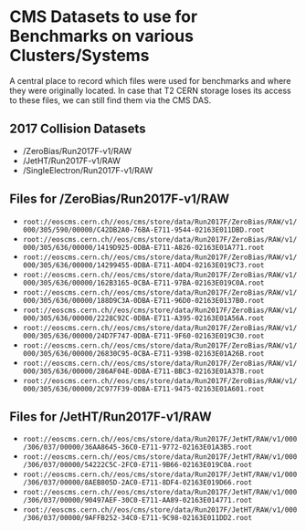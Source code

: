 # CMS Datasets to use for Benchmarks on various Clusters/Systems

A central place to record which files were used for benchmarks and where they were originally located. In case that T2 CERN storage loses its access to these files, we can still find them via the CMS DAS.

## 2017 Collision Datasets
- /ZeroBias/Run2017F-v1/RAW
- /JetHT/Run2017F-v1/RAW
- /SingleElectron/Run2017F-v1/RAW

## Files for /ZeroBias/Run2017F-v1/RAW
- `root://eoscms.cern.ch//eos/cms/store/data/Run2017F/ZeroBias/RAW/v1/000/305/590/00000/C42DB2A0-76BA-E711-9544-02163E011DBD.root`
- `root://eoscms.cern.ch//eos/cms/store/data/Run2017F/ZeroBias/RAW/v1/000/305/636/00000/1419D925-0DBA-E711-A826-02163E01A771.root`
- `root://eoscms.cern.ch//eos/cms/store/data/Run2017F/ZeroBias/RAW/v1/000/305/636/00000/14299455-0DBA-E711-A0D4-02163E019C73.root`
- `root://eoscms.cern.ch//eos/cms/store/data/Run2017F/ZeroBias/RAW/v1/000/305/636/00000/162B3165-0CBA-E711-97BA-02163E019C0A.root`
- `root://eoscms.cern.ch//eos/cms/store/data/Run2017F/ZeroBias/RAW/v1/000/305/636/00000/188D9C3A-0DBA-E711-96D0-02163E0137B0.root`
- `root://eoscms.cern.ch//eos/cms/store/data/Run2017F/ZeroBias/RAW/v1/000/305/636/00000/2228C92C-0DBA-E711-A395-02163E01A56A.root`
- `root://eoscms.cern.ch//eos/cms/store/data/Run2017F/ZeroBias/RAW/v1/000/305/636/00000/24D7F747-0DBA-E711-9F60-02163E019C30.root`
- `root://eoscms.cern.ch//eos/cms/store/data/Run2017F/ZeroBias/RAW/v1/000/305/636/00000/26830C95-0CBA-E711-939B-02163E01A26B.root`
- `root://eoscms.cern.ch//eos/cms/store/data/Run2017F/ZeroBias/RAW/v1/000/305/636/00000/286AF04E-0DBA-E711-BBC3-02163E01A37B.root`
- `root://eoscms.cern.ch//eos/cms/store/data/Run2017F/ZeroBias/RAW/v1/000/305/636/00000/2C977F39-0DBA-E711-9475-02163E01A601.root`

## Files for /JetHT/Run2017F-v1/RAW
- `root://eoscms.cern.ch//eos/cms/store/data/Run2017F/JetHT/RAW/v1/000/306/037/00000/36AA8645-36C0-E711-9772-02163E01A3B5.root`
- `root://eoscms.cern.ch//eos/cms/store/data/Run2017F/JetHT/RAW/v1/000/306/037/00000/54222C5C-2FC0-E711-9B66-02163E019C0A.root`
- `root://eoscms.cern.ch//eos/cms/store/data/Run2017F/JetHT/RAW/v1/000/306/037/00000/8AEB805D-2AC0-E711-8DF4-02163E019D66.root`
- `root://eoscms.cern.ch//eos/cms/store/data/Run2017F/JetHT/RAW/v1/000/306/037/00000/90497AEF-30C0-E711-AA89-02163E014771.root`
- `root://eoscms.cern.ch//eos/cms/store/data/Run2017F/JetHT/RAW/v1/000/306/037/00000/9AFFB252-34C0-E711-9C98-02163E011DD2.root`
